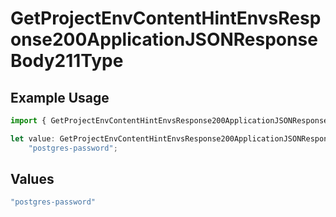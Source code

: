 # GetProjectEnvContentHintEnvsResponse200ApplicationJSONResponseBody211Type

## Example Usage

```typescript
import { GetProjectEnvContentHintEnvsResponse200ApplicationJSONResponseBody211Type } from "@simplesagar/vercel/models/getprojectenvop.js";

let value: GetProjectEnvContentHintEnvsResponse200ApplicationJSONResponseBody211Type =
    "postgres-password";
```

## Values

```typescript
"postgres-password"
```